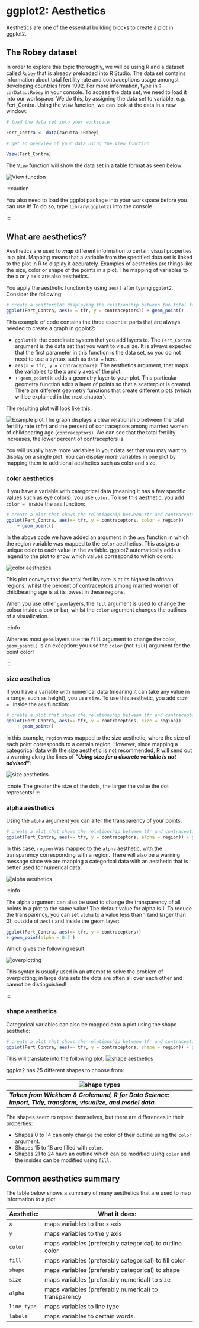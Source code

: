 # ggplot2: Aesthetics

Aesthetics are one of the essential building blocks to create a plot in ggplot2. 
## The Robey dataset

In order to explore this topic thoroughly, we will be using R and a dataset called `Robey` that is already preloaded into R Studio. The data set contains information about total fertility rate and contraceptions usage amongst developing countries from 1992. For more information, type in `?carData::Robey` in your console. To access the data set, we need to load it into our workspace. We do this, by assigning the data set to variable, e.g. Fert_Contra. Using the `View` function, we can look at the data in a new window:

```r
# load the data set into your workspace

Fert_Contra <- data(carData::Robey)

# get an overview of your data using the View function

View(Fert_Contra)
```

The `View` function will show the data set in a table format as seen below:

![View function](./Images/ggplot_aesthetics1.png)

:::caution

You also need to load the ggplot package into your workspace before you can use it! To do so, type `library(ggplot2)` into the console.

:::

## What are aesthetics?

Aesthetics are used to ***map*** different information to certain visual properties in a plot. Mapping means that a variable from the specified data set is linked to the plot in R to display it accurately. Examples of aesthetics are things like the size, color or shape of the points in a plot. The mapping of variables to the x or y axis are also aesthetics.

You apply the aesthetic function by using `aes()` after typing `ggplot2`. Consider the following:

```r 
# create a scatterplot displaying the relationship between the total fertility rate 
ggplot(Fert_Contra, aes(x = tfr, y = contraceptors)) + geom_point()
```
This example of code contains the three essential parts that are always needed to create a graph in ggplot2:

- `ggplot()`: the coordinate system that you add layers to. The `Fert_Contra` argument is the data set that you want to visualize. It is always expected that the first parameter in this function is the data set, so you do not need to use a syntax such as `data =` here.
- `aes(x = tfr, y = contraceptors)`: The aesthetics argument, that maps the variables to the x and y axes of the plot.
- `+ geom_point()`:  adds a geometry layer to your plot. This particular geometry function adds a layer of points so that a scatterplot is created. There are different geometry functions that create different plots (which will be explained in the next chapter).

The resulting plot will look like this:

![Example plot](./Images/ggplot_aesthetics2.png)
The graph displays a clear relationship between the total fertility rate (`tfr`) and the percent of contraceptors among married women of childbearing age (`contraceptors`). We can see that the total fertility increases, the lower percent of contraceptors is.


You will usually have more variables in your data set that you may want to display on a single plot. You can display more variables in one plot by mapping them to additional aesthetics such as color and size.

### color aesthetics

If you have a variable with categorical data (meaning it has a few specific values such as eye colors), you use `color`. To use this aesthetic, you add `color = `    inside the `aes` function:

``` r 
# create a plot that shows the relationship between tfr and contraceptors amongst different regions 
ggplot(Fert_Contra, aes(x= tfr, y = contraceptors, color = region)) 
    + geom_point()
```
In the above code we have added an argument in the `aes` function in which the region variable was mapped to the `color` aesthetics. This assigns a unique color to each value in the variable. ggplot2 automatically adds a legend to the plot to show which values correspond to which colors:

![color aesthetics](./Images/ggplot_aesthetics3.png)

This plot conveys that the total fertility rate is at its highest in african regions, whilst the percent of contraceptors among married women of childbearing age is at its lowest in these regions. 

When you use other `geom` layers, the `fill` argument is used to change the colour inside a box or bar, whilst the `color` argument changes the outlines of a visualization.

:::info

Whereas most `geom` layers use the `fill` argument to change the color, `geom_point()` is an exception: you use the `color` (not `fill`) argument for the point color!

:::

### size aesthetics
If you have a variable with numerical data (meaning it can take any value in a range, such as height), you use `size`. To use this aesthetic, you add `size = `    inside the `aes` function:

``` r 
# create a plot that shows the relationship between tfr and contraceptors amongst different regions 
ggplot(Fert_Contra, aes(x= tfr, y = contraceptors, size = region)) 
    + geom_point()
```
In this example, `region` was mapped to the size aesthetic, where the size of each point corresponds to a certain region. However, since mapping a categorical data with the size aesthetic is not recommended, R will send out a warning along the lines of ***"Using size for a discrete variable is not advised"***:


![size aesthetics](./Images/ggplot_aesthetics4.png)

:::note
The greater the size of the dots, the larger the value the dot represents!
:::

### alpha aesthetics

Using the `alpha` argument you can alter the transparency of your points:

```r 
# create a plot that shows the relationship between tfr and contraceptors amongst different regions 
ggplot(Fert_Contra, aes(x= tfr, y = contraceptors, alpha = region)) + geom_point()
``` 
In this case, `region` was mapped to the `alpha` aesthetic, with the transparency corresponding with a region. There will also be a warning message since we are mapping a categorical data with an aesthetic that is better used for numerical data:

![alpha aesthetics](./Images/ggplot_aesthetics5.png)

:::info

The alpha argument can also be used to change the transparency of all points in a plot to the same value! The default value for alpha is 1.  To reduce the transparency, you can set `alpha` to a value less than 1 (and larger than 0), outside of `aes()` and inside the geom layer:

```r
ggplot(Fert_Contra, aes(x= tfr, y = contraceptors))
+ geom_point(alpha = 0.7 )

```

Which gives the following result:

![overplotting](./Images/ggplot_aesthetics6.png)

This syntax is usually used in an attempt to solve the problem of overplotting; in large data sets the dots are often all over each other and cannot be distinguished!

:::


### shape aesthetics
Categorical variables can also be mapped onto a plot using the shape aesthetic:

```r
# create a plot that shows the relationship between tfr and contraceptors amongst different regions 
ggplot(Fert_Contra, aes(x= tfr, y = contraceptors, shape = region)) + geom_point()

```
This will translate into the following plot:
![shape aesthetics](./Images/ggplot_aesthetics7.png)

ggplot2 has 25 different shapes to choose from:

| ![shape types](./Images/ggplot_aesthetics8.png)     | 
|--------------|
| ***Taken from Wickham & Grolemund, R for Data Science: Import, Tidy, transform, visualize, and model data.***     | 

The shapes seem to repeat themselves, but there are differences in their properties:
- Shapes 0 to 14 can only change the color of their outline using the `color` argument.
- Shapes 15 to 18 are filled with `color`.
- Shapes 21 to 24 have an outline which can be modified using `color` and the insides can be modified using `fill`.



## Common aesthetics summary

The table below shows a summary of many aesthetics that are used to map information to a plot:

| Aesthetic:     | What it does:     | 
|--------------|-----------|
| `x`      | maps variables to the x axis     | 
| `y`   | maps variables to the y axis  | 
|  `color` |  maps variables (preferably categorical) to outline color  | 
| `fill`       |  maps variables (preferably categorical) to fill color  | 
|  `shape`  |  maps variables (preferably categorical) to shape  | 
|  `size`|  maps variables (preferably numerical) to size  | 
|  `alpha`     |   maps variables (preferably numerical) to transparency | 
|  `line type`     |   maps variables to line type | 
|  `labels`     |   maps variables to certain words.  | 